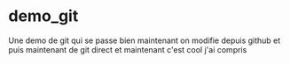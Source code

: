 # demo_git
Une demo de git
qui se passe bien
maintenant on modifie depuis github
et puis maintenant de git direct
et maintenant c'est cool
j'ai compris
